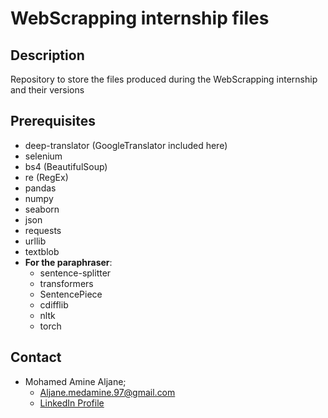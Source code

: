 # WebScrapping internship files

## Description
  
  Repository to store the files produced during the WebScrapping internship and their versions
 
 ## Prerequisites
   - deep-translator (GoogleTranslator included here)
   - selenium
   - bs4 (BeautifulSoup)
   - re (RegEx)
   - pandas
   - numpy
   - seaborn
   - json
   - requests
   - urllib
   - textblob
   - **For the paraphraser**:
     - sentence-splitter
     - transformers
     - SentencePiece
     - cdifflib
     - nltk
     - torch
   
## Contact
   - Mohamed Amine Aljane;
     - Aljane.medamine.97@gmail.com
     - [LinkedIn Profile](https://www.linkedin.com/in/almedamine/)
